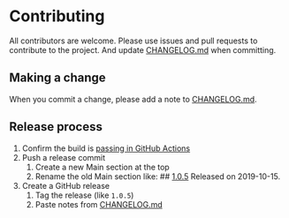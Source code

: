 # Contributing

All contributors are welcome. Please use issues and pull requests to contribute to the project. And update [CHANGELOG.md](CHANGELOG.md) when committing.

## Making a change

When you commit a change, please add a note to [CHANGELOG.md](CHANGELOG.md).

## Release process

1. Confirm the build is [passing in GitHub Actions](https://github.com/therealmyluckyday/Monext/actions)
2. Push a release commit
   1. Create a new Main section at the top
   2. Rename the old Main section like:
          ## [1.0.5](https://github.com/therealmyluckyday/Monext/releases/tag/1.0.5)
          Released on 2019-10-15.
3. Create a GitHub release
   1. Tag the release (like `1.0.5`)
   2. Paste notes from [CHANGELOG.md](CHANGELOG.md)